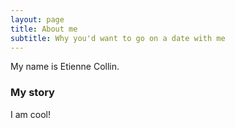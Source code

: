 ```yaml
---
layout: page
title: About me
subtitle: Why you'd want to go on a date with me
---
```

My name is Etienne Collin.

### My story

I am cool!
